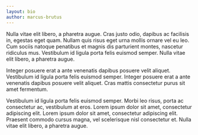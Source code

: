 ```yaml
---
layout: bio
author: marcus-brutus
---
```


Nulla vitae elit libero, a pharetra augue. Cras justo odio, dapibus ac facilisis in, egestas eget quam. Nullam quis risus eget urna mollis ornare vel eu leo. Cum sociis natoque penatibus et magnis dis parturient montes, nascetur ridiculus mus. Vestibulum id ligula porta felis euismod semper. Nulla vitae elit libero, a pharetra augue.

Integer posuere erat a ante venenatis dapibus posuere velit aliquet. Vestibulum id ligula porta felis euismod semper. Integer posuere erat a ante venenatis dapibus posuere velit aliquet. Cras mattis consectetur purus sit amet fermentum.

Vestibulum id ligula porta felis euismod semper. Morbi leo risus, porta ac consectetur ac, vestibulum at eros. Lorem ipsum dolor sit amet, consectetur adipiscing elit. Lorem ipsum dolor sit amet, consectetur adipiscing elit. Praesent commodo cursus magna, vel scelerisque nisl consectetur et. Nulla vitae elit libero, a pharetra augue.

